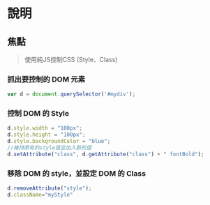 # 說明
## 焦點
> 使用純JS控制CSS (Style、Class)   


### 抓出要控制的 DOM 元素
```js
var d = document.querySelector('#mydiv');
```

### 控制 DOM 的 Style
```js
d.style.width = "100px";
d.style.height = "100px";
d.style.backgroundColor = "blue";
//維持原有的style值並加入新的值
d.setAttribute("class", d.getAttribute("class") + " fontBold"); 
```
### 移除 DOM 的 style，並設定 DOM 的 Class
```js
d.removeAttribute("style");
d.className="myStyle"
```



